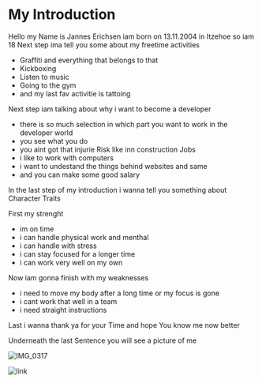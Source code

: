 # My Introduction
Hello my Name is Jannes Erichsen iam born on 13.11.2004 in Itzehoe so iam 18
Next step ima tell you some about my freetime activities 
- Graffiti and everything that belongs to that
- Kickboxing
- Listen to music
- Going to the gym
- and my last fav activitie is tattoing 

Next step iam talking about why i want to become a developer
- there is so much selection in which part you want to work in the developer world
- you see what you do
- you aint got that injurie Risk like inn construction Jobs
- i like to work with computers 
- i want to undestand the things behind websites and same
- and you can make some good salary

In the last step of my introduction i wanna tell you something about Character Traits

First my strenght

- im on time
- i can handle physical work and menthal
- i can handle with stress 
- i can stay focused for a longer time
- i can work very well on my own

Now iam gonna finish with my weaknesses

- i need to move my body after a long time or my focus is gone
- i cant work that well in a team
- i need straight instructions 

Last i wanna thank ya for your Time and hope You know me now better 

Underneath the last Sentence you will see a picture of me

![IMG_0317](https://user-images.githubusercontent.com/118190990/201691647-d3e74bca-0807-4aea-8147-f27b6474f503.jpeg)
 

![link]()
